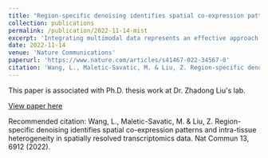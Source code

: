```yaml
---
title: "Region-specific denoising identifies spatial co-expression patterns and intra-tissue heterogeneity in spatially resolved transcriptomics data"
collection: publications
permalink: /publication/2022-11-14-mist
excerpt: 'Integrating multimodal data represents an effective approach to predicting biomedical characteristics, such as protein functions and disease outcomes. However, existing data integration approaches do not sufficiently address the heterogeneous semantics of multimodal data. In particular, early and intermediate approaches that rely on a uniform integrated representation reinforce the consensus among the modalities but may lose exclusive local information. The alternative late integration approach that can address this challenge has not been systematically studied for biomedical problems.'
date: 2022-11-14
venue: 'Nature Communications'
paperurl: 'https://www.nature.com/articles/s41467-022-34567-0'
citation: 'Wang, L., Maletic-Savatic, M. & Liu, Z. Region-specific denoising identifies spatial co-expression patterns and intra-tissue heterogeneity in spatially resolved transcriptomics data. Nat Commun 13, 6912 (2022). https://doi.org/10.1038/s41467-022-34567-0'
---
```

This paper is associated with Ph.D. thesis work at Dr. Zhadong Liu's lab.

[View paper here](https://www.nature.com/articles/s41467-022-34567-0)

Recommended citation: Wang, L., Maletic-Savatic, M. & Liu, Z. Region-specific denoising identifies spatial co-expression patterns and intra-tissue heterogeneity in spatially resolved transcriptomics data. Nat Commun 13, 6912 (2022).